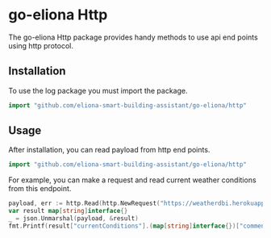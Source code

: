 # go-eliona Http 
The go-eliona Http package provides handy methods to use api end points using http protocol.

## Installation
To use the log package you must import the package.

```go
import "github.com/eliona-smart-building-assistant/go-eliona/http"
```

## Usage

After installation, you can read payload from http end points.

```go
import "github.com/eliona-smart-building-assistant/go-eliona/http"
```

For example, you can make a request and read current weather conditions from this endpoint.  

```go
payload, err := http.Read(http.NewRequest("https://weatherdbi.herokuapp.com/data/weather/winterthur"), 10, true)
var result map[string]interface{}
_ = json.Unmarshal(payload, &result)
fmt.Printf(result["currentConditions"].(map[string]interface{})["comment"].(string))
```